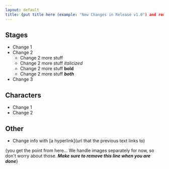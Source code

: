 ```yaml
---
layout: default
title: {put title here (example: "New Changes in Release v1.0") and remember to remove all "" or () or {} or []}
---
```


## Stages

- Change 1
- Change 2
    - Change 2 more stuff
    - Change 2 more stuff *italicized*
    - Change 2 more stuff **bold**
    - Change 2 more stuff ***both***
- Change 3

## Characters

- Change 1
- Change 2

## Other

- Change info with [a hyperlink](url that the previous text links to)

{you get the point from here... We handle images separately for now, so don't worry about those.  ***Make sure to remove this line when you are done***}
